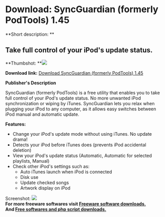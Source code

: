 # Download: SyncGuardian (formerly PodTools) 1.45

**Short description: **

## Take full control of your iPod's update status.

  
**Thumbshot: **![](http://www.freewarefiles.com/screenshot/syncguardian_md.jpg)   
  
**Download link:** [Download SyncGuardian (formerly PodTools) 1.45](http://freesoftwares.boysofts.com/SyncGuardian_program_24550.html)  
  

**Publisher's Description**  
  

SyncGuardian (formerly PodTools) is a free utility that enables you to take
full control of your iPod's update status. No more unwanted iPod
synchronization or wiping by iTunes. SyncGuardian lets you relax when plugging
your iPod to any computer, as it allows easy switches between iPod manual and
automatic update.

**Features:**

  * Change your iPod's update mode without using iTunes. No update drama! 
  * Detects your iPod before iTunes does (prevents iPod accidental deletion) 
  * View your iPod's update status (Automatic, Automatic for selected playlists, Manual) 
  * Check other iPod's settings such as: 
    * Auto iTunes launch when iPod is connected 
    * Disk use 
    * Update checked songs 
    * Artwork display on iPod 

  
  
Screenshot: ![](http://www.freewarefiles.com/screenshot/syncguardian.jpg)  
**For more freeware softwares visit [Freeware software downloads.](http://freesoftwares.boysofts.com/)**   
**And [Free softwares and php script downloads.](http://www.boysofts.com/)**

